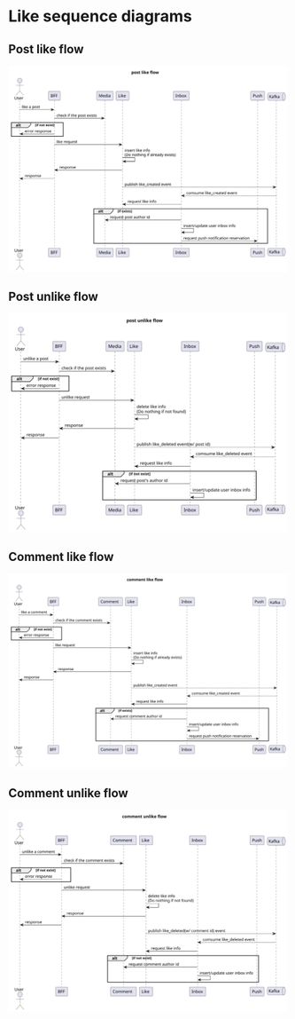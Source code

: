 # Like sequence diagrams

## Post like flow

![](/uml/generated/post-like-flow.svg)

## Post unlike flow

![](/uml/generated/post-unlike-flow.svg)

## Comment like flow

![](/uml/generated/comment-like-flow.svg)

## Comment unlike flow

![](/uml/generated/comment-unlike-flow.svg)
